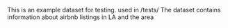 This is an example dataset for testing. used in /tests/
The dataset contains information about airbnb listings in LA and the area
